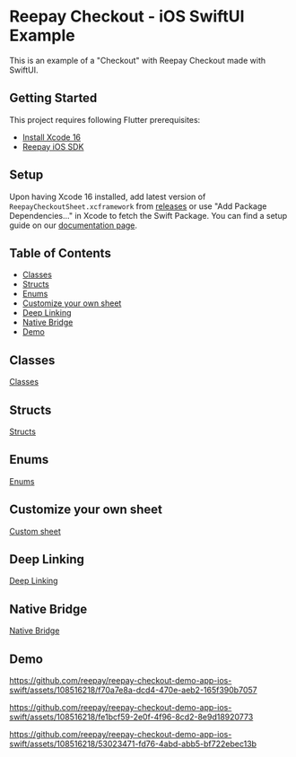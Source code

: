 # Reepay Checkout - iOS SwiftUI Example

This is an example of a "Checkout" with Reepay Checkout made with SwiftUI.

## Getting Started

This project requires following Flutter prerequisites:

- [Install Xcode 16](https://developer.apple.com/xcode/)
- [Reepay iOS SDK](https://github.com/reepay/reepay-ios)

## Setup

Upon having Xcode 16 installed, add latest version of `ReepayCheckoutSheet.xcframework` from [releases](https://github.com/reepay/reepay-ios/releases) or use "Add Package Dependencies..." in Xcode to fetch the Swift Package. You can find a setup guide on our [documentation page](https://optimize-docs.billwerk.com/docs/checkout-sdk-for-ios).

## Table of Contents

- [Classes](#classes)
- [Structs](#structs)
- [Enums](#enums)
- [Customize your own sheet](#customize-your-own-sheet)
- [Deep Linking](#deep-linking)
- [Native Bridge](#native-bridge)
- [Demo](#demo)

## Classes
[Classes](https://optimize-docs.billwerk.com/docs/classes)

## Structs
[Structs](https://optimize-docs.billwerk.com/docs/structs)

## Enums
[Enums](https://optimize-docs.billwerk.com/docs/enums)

## Customize your own sheet
[Custom sheet](https://optimize-docs.billwerk.com/docs/create-custom-sheet)

## Deep Linking
[Deep Linking](https://optimize-docs.billwerk.com/docs/deep-linking-for-ios)

## Native Bridge
[Native Bridge](https://optimize-docs.billwerk.com/docs/checkout-native-bridge-communication-for-apps)

## Demo
https://github.com/reepay/reepay-checkout-demo-app-ios-swift/assets/108516218/f70a7e8a-dcd4-470e-aeb2-165f390b7057

https://github.com/reepay/reepay-checkout-demo-app-ios-swift/assets/108516218/fe1bcf59-2e0f-4f96-8cd2-8e9d18920773

https://github.com/reepay/reepay-checkout-demo-app-ios-swift/assets/108516218/53023471-fd76-4abd-abb5-bf722ebec13b
